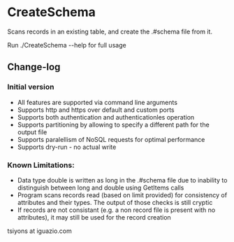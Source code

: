 # CreateSchema

Scans records in an existing table, and create the .#schema file from it.

Run ./CreateSchema --help for full usage

## Change-log
### Initial version
* All features are supported via command line arguments
* Supports http and https over default and custom ports
* Supports both authentication and authenticationles operation
* Supports partitioning by allowing to specify a different path for the output file
* Supports paralellism of NoSQL requests for optimal performance
* Supports dry-run - no actual write

### Known Limitations:
* Data type double is written as long in the .#schema file due to inability to distinguish between long and double using GetItems calls
* Program scans records read (based on limit provided) for consistency of attributes and their types. The output of those checks is still cryptic
* If records are not consistant (e.g. a non record file is present with no attributes), it may still be used for the record creation


tsiyons at iguazio.com
